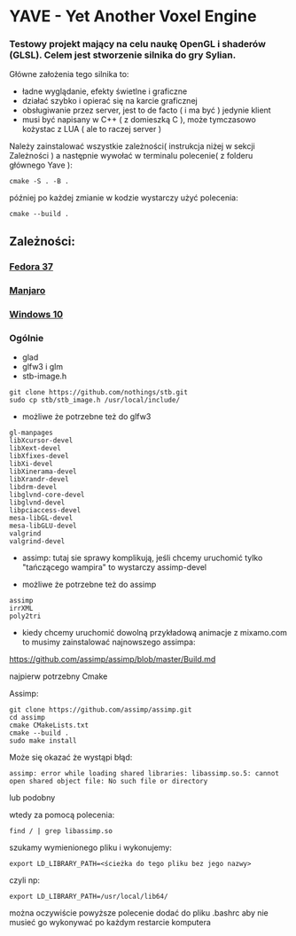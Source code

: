 # YAVE - Yet Another Voxel Engine

### Testowy projekt mający na celu naukę OpenGL i shaderów (GLSL). Celem jest stworzenie silnika do gry Sylian.
Główne założenia tego silnika to:
- ładne wyglądanie, efekty świetlne i graficzne
- działać szybko i opierać się na karcie graficznej
- obsługiwanie przez server, jest to de facto ( i ma być ) jedynie klient
- musi być napisany w C++ ( z domieszką C ), może tymczasowo kożystac z LUA ( ale to raczej server )



Należy zainstalować wszystkie zależności( instrukcja niżej w sekcji Zależności ) a następnie wywołać w terminalu polecenie( z folderu głównego Yave ):
```
cmake -S . -B .
```
później po każdej zmianie w kodzie wystarczy użyć polecenia:
```
cmake --build .
```

## Zależności:
### [Fedora 37](readme-fedora.md)
### [Manjaro](readme-manjaro.md)
### [Windows 10](readme-windows.md)


### Ogólnie
- glad
- glfw3 i glm
- stb-image.h
```
git clone https://github.com/nothings/stb.git
sudo cp stb/stb_image.h /usr/local/include/
```

- możliwe że potrzebne też do glfw3
```
gl-manpages  
libXcursor-devel
libXext-devel
libXfixes-devel
libXi-devel
libXinerama-devel
libXrandr-devel
libdrm-devel
libglvnd-core-devel
libglvnd-devel
libpciaccess-devel
mesa-libGL-devel
mesa-libGLU-devel
valgrind
valgrind-devel
```

- assimp: tutaj sie sprawy komplikują, jeśli chcemy uruchomić tylko "tańczącego wampira" to wystarczy assimp-devel


- możliwe że potrzebne też do assimp
```
assimp
irrXML
poly2tri
```

- kiedy chcemy uruchomić dowolną przykładową animacje z mixamo.com to musimy zainstalować najnowszego assimpa:

https://github.com/assimp/assimp/blob/master/Build.md

najpierw potrzebny Cmake

Assimp:
```
git clone https://github.com/assimp/assimp.git
cd assimp
cmake CMakeLists.txt 
cmake --build .
sudo make install
```

Może się okazać że wystąpi błąd:
```
assimp: error while loading shared libraries: libassimp.so.5: cannot open shared object file: No such file or directory
```
lub podobny

wtedy za pomocą polecenia:
```
find / | grep libassimp.so
```
szukamy wymienionego pliku i wykonujemy:
```
export LD_LIBRARY_PATH=<ścieżka do tego pliku bez jego nazwy>
```
czyli np:
```
export LD_LIBRARY_PATH=/usr/local/lib64/
```
można oczywiście powyższe polecenie dodać do pliku .bashrc aby nie musieć go wykonywać po każdym restarcie komputera



